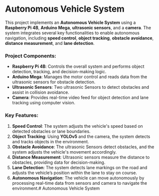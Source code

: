 # Autonomous Vehicle System

This project implements an **Autonomous Vehicle System** using a **Raspberry Pi 4B**, **Arduino Mega**, **ultrasonic sensors**, and a **camera**. The system integrates several key functionalities to enable autonomous navigation, including **speed control**, **object tracking**, **obstacle avoidance**, **distance measurement**, and **lane detection**. 

### Project Components:
- **Raspberry Pi 4B**: Controls the overall system and performs object detection, tracking, and decision-making logic.
- **Arduino Mega**: Manages the motor control and reads data from the ultrasonic sensors for obstacle detection.
- **Ultrasonic Sensors**: Two ultrasonic Sensors to detect obstacles and assist in collision avoidance.
- **Camera**: Provides real-time video feed for object detection and lane tracking using computer vision.
  
### Key Features:
1. **Speed Control**: The system adjusts the vehicle's speed based on detected obstacles or lane boundaries.
2. **Object Tracking**: Using **YOLOv5** and the camera, the system detects and tracks objects in the environment.
3. **Obstacle Avoidance**: The ultrasonic Sensors detect obstacles, and the system adjusts the vehicle's movement accordingly.
4. **Distance Measurement**: Ultrasonic sensors measure the distance to obstacles, providing data for decision-making.
5. **Lane Detection**: The system detects lane markings on the road and adjusts the vehicle’s position within the lane to stay on course.
6. **Autonomous Navigation**: The vehicle can move autonomously by processing real-time data from sensors and camera to navigate the environment.# Autonomous Vehicle System
 
